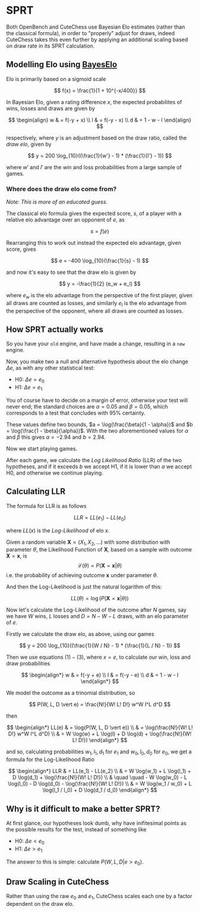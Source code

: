 # SPRT

Both OpenBench and CuteChess use Bayesian Elo estimates (rather than the classical formula),
in order to "properly" adjust for draws, indeed CuteChess takes this even further by applying
an additional scaling based on draw rate in its SPRT calculation.

## Modelling Elo using [BayesElo](https://www.remi-coulom.fr/Bayesian-Elo/#theory)

Elo is primarily based on a sigmoid scale

$$
f(x) = \frac{1}{1 + 10^{-x/400}}
$$

In Bayesian Elo, given a rating difference $x$, the expected probabilites of wins, losses and
draws are given by

$$
\begin{align}
w & = f(-y + x) \\
l & = f(-y - x) \\
d & = 1 - w - l
\end{align}
$$

respectively, where $y$ is an adjustment based on the draw ratio, called the *draw elo*, given by

$$
y = 200 \log_{10}((\frac{1}{w'} - 1) * (\frac{1}{l'} - 1))
$$

where $w'$ and $l'$ are the win and loss probabilities from a large sample of games.

### Where does the draw elo come from?

*Note: This is more of an educated guess.*

The classical elo formula gives the expected score, $s$, of a player with a relative elo advantage
over an opponent of $e$, as

$$
s = f(e)
$$

Rearranging this to work out instead the expected elo advantage, given score, gives

$$
e = -400 \log_{10}(\frac{1}{s} - 1)
$$

and now it's easy to see that the draw elo is given by

$$
y = -\frac{1}{2} (e_w + e_l)
$$

where $e_w$ is the elo advantage from the perspective of the first player, given all draws
are counted as losses, and similarly $e_l$ is the elo advantage from the perspective of the
opponent, where all draws are counted as losses.

## How SPRT actually works

So you have your `old` engine, and have made a change, resulting in a `new` engine.

Now, you make two a null and alternative hypothesis about the elo change $\Delta e$,
as with any other statistical test:
- H0: $\Delta e = e_0$
- H1: $\Delta e = e_1$

You of course have to decide on a margin of error, otherwise your test will never end;
the standard choices are $\alpha = 0.05$ and $\beta = 0.05$, which corresponds to a test
that concludes with 95% certainty.

These values define two bounds, $a = \log(\frac{\beta}{1 - \alpha})$ and
$b = \log(\frac{1 - \beta}{\alpha})$. With the two aforementioned values for $\alpha$ and $\beta$
this gives $a = -2.94$ and $b = 2.94$.

Now we start playing games.

After each game, we calculate the *Log Likelihood Ratio* (LLR) of the two hypotheses, and if it
exceeds $b$ we accept H1, if it is lower than $a$ we accept H0, and otherwise we continue
playing.

## Calculating LLR

The formula for LLR is as follows

$$
LLR = LL(e_1) - LL(e_0)
$$

where $LL(x)$ is the *Log-Likelihood* of elo $x$.

Given a random variable $\mathbf{X} = (X_1, X_2, ...)$ with some distribution with parameter
$\theta$, the Likelihood Function of $\mathbf{X}$, based on a sample with outcome
$\mathbf{X} = \mathbf{x}$, is
$$
\mathcal{L}(\theta) = P(\mathbf{X} = \mathbf{x} \vert \theta)
$$
i.e. the probability of achieving outcome $\mathbf{x}$ under parameter $\theta$.

And then the Log-Likelihood is just the natural logarithm of this:

$$
LL(\theta) = \log(P(\mathbf{X} = \mathbf{x} \vert \theta))
$$

Now let's calculate the Log-Likelihood of the outcome after $N$ games, say we have
$W$ wins, $L$ losses and $D = N - W - L$ draws, with an elo parameter of $e$.

Firstly we calculate the draw elo, as above, using our games

$$
y = 200 \log_{10}((\frac{1}{W / N} - 1) * (\frac{1}{L / N} - 1))
$$

Then we use equations $(1) - (3)$, where $x = e$, to calculate our win, loss and draw
probabilities

$$
\begin{align*}
w & = f(-y + e) \\
l & = f(-y - e) \\
d & = 1 - w - l
\end{align*}
$$

We model the outcome as a trinomial distribution, so

$$
P(W, L, D \vert e) = \frac{N!}{W! L! D!} w^W l^L d^D
$$

then

$$
\begin{align*}
LL(e) & = \log(P(W, L, D \vert e)) \\
    & = \log(\frac{N!}{W! L! D!} w^W l^L d^D) \\
    & = W \log(w) + L \log(l) + D \log(d) + \log(\frac{N!}{W! L! D!})
\end{align*}
$$

and so, calculating probabilities $w_1, l_1, d_1$ for $e_1$ and $w_0, l_0, d_0$ for $e_0$,
we get a formula for the Log-Likelihood Ratio

$$
\begin{align*}
LLR & = LL(e_1) - LL(e_2) \\
    & = W \log(w_1) + L \log(l_1) + D \log(d_1) + \log(\frac{N!}{W! L! D!}) \\
    & \quad \quad - W \log(w_0) - L \log(l_0) - D \log(d_0) - \log(\frac{N!}{W! L! D!}) \\
    & = W \log(w_1 / w_0) + L \log(l_1 / l_0) + D \log(d_1 / d_0)
\end{align*}
$$

## Why is it difficult to make a better SPRT?

At first glance, our hypotheses look dumb, why have inifitesimal points as the possible results
for the test, instead of something like
- H0: $\Delta e < e_0$
- H1: $\Delta e > e_1$

The answer to this is simple: calculate $P(W, L, D \vert e > e_0)$.

## Draw Scaling in CuteChess

Rather than using the raw $e_0$ and $e_1$, CuteChess scales each one by a factor dependent on
the draw elo.
